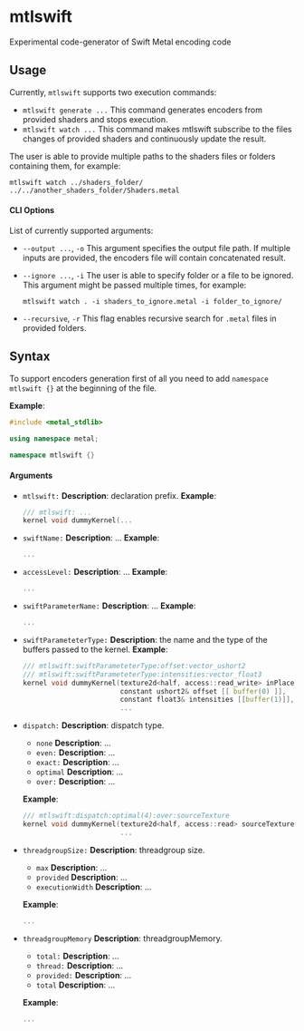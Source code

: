 # mtlswift

Experimental code-generator of Swift Metal encoding code

## Usage

Currently, `mtlswift` supports two execution commands:
* `mtlswift generate ...`
  This command generates encoders from provided shaders and stops execution.
* `mtlswift watch ...`
  This command makes mtlswift subscribe to the files changes of provided shaders and continuously update the result.

The user is able to provide multiple paths to the shaders files or folders containing them, for example:
```Shell
mtlswift watch ../shaders_folder/ ../../another_shaders_folder/Shaders.metal
```

#### CLI Options

List of currently supported arguments:
* `--output ...`, `-o`
  This argument specifies the output file path. If multiple inputs are provided, the encoders file will contain concatenated result.

* `--ignore ...`, `-i`
  The user is able to specify folder or a file to be ignored. This argument might be passed multiple times, for example:
  ```Shell
  mtlswift watch . -i shaders_to_ignore.metal -i folder_to_ignore/
  ```
* `--recursive`, `-r`
  This flag enables recursive search for `.metal` files in provided folders.

## Syntax

To support encoders generation first of all you need to add `namespace mtlswift {}` at the beginning of the file.

**Example**:
```C++
#include <metal_stdlib>

using namespace metal;

namespace mtlswift {}
```

#### Arguments 

* `mtlswift:`
  **Description**: declaration prefix.
  **Example**:
  ```C++
  /// mtlswift: ...
  kernel void dummyKernel(...
  ```

* `swiftName:`
  **Description**: ...
  **Example**:
  ```C++
  ...
  ```

* `accessLevel:`
  **Description**: ...
  **Example**:
  ```C++
  ...
  ```


* `swiftParameterName:`
  **Description**: ...
  **Example**:
  ```C++
  ...
  ```

* `swiftParameteterType:`
  **Description**: the name and the type of the buffers passed to the kernel.
  **Example**:
  ```C++
  /// mtlswift:swiftParameteterType:offset:vector_ushort2
  /// mtlswift:swiftParameteterType:intensities:vector_float3
  kernel void dummyKernel(texture2d<half, access::read_write> inPlaceTexture [[ texture(0) ]],
                          constant ushort2& offset [[ buffer(0) ]],
                          constant float3& intensities [[buffer(1)]],
                          ...
  ```

* `dispatch:`
  **Description**: dispatch type.
  * `none`
    **Description**: ...
  * `even:`
    **Description**: ...
  * `exact:`
    **Description**: ...
  * `optimal`
    **Description**: ...
  * `over:`
    **Description**: ...

  **Example**:
  ```C++
  /// mtlswift:dispatch:optimal(4):over:sourceTexture
  kernel void dummyKernel(texture2d<half, access::read> sourceTexture [[ texture(0) ]],
                          ...
  ```

* `threadgroupSize:`
  **Description**: threadgroup size.
  * `max`
    **Description**: ...
  * `provided`
    **Description**: ...
  * `executionWidth`
    **Description**: ...

  **Example**:
  ```C++
  ...
  ```

* `threadgroupMemory`
  **Description**: threadgroupMemory.
  * `total:`
    **Description**: ...
  * `thread:`
    **Description**: ...
  * `provided:`
    **Description**: ...
  * `total`
    **Description**: ...

  **Example**:
  ```C++
  ...
  ```
